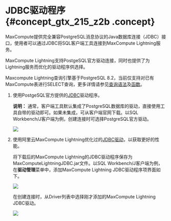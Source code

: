 # JDBC驱动程序 {#concept_gtx_215_z2b .concept}

MaxCompute提供完全兼容PostgreSQL消息协议的Java数据库连接（JDBC）接口，使用者可以通过JDBC将SQL客户端工具连接到MaxCompute Lightning服务。

MaxCompute Lightning支持PostgeSQL官方驱动连接，同时也提供了为Lightning服务而优化的驱动程序供选择。

Maxcompute Lightning查询引擎基于PostgreSQL 8.2，当前仅支持对已有MaxCompute表进行SELECT查询，更多详情请参见[查询语法](https://www.postgresql.org/docs/8.2/static/queries.html)及[函数](https://www.postgresql.org/docs/8.2/static/functions.html)。

1.  使用PostgeSQL官方提供的[JDBC](https://jdbc.postgresql.org/)驱动程序。

    **说明：** 通常，客户端工具默认集成了PostgreSQL数据库的驱动，直接使用工具自带的驱动即可。如果未集成，可从客户端官网下载。以SQL Workbench/J客户端为例，创建连接时可选择PostgreSQL官方驱动。

    ![](http://static-aliyun-doc.oss-cn-hangzhou.aliyuncs.com/assets/img/20124/156111106411216_zh-CN.jpg)

2.  使用阿里云MaxCompute Lightning优化过的[JDBC驱动](http://docs-aliyun.cn-hangzhou.oss.aliyun-inc.com/assets/attach/89778/cn_zh/1535960228920/MaxComputeLightningJDBC.jar)，以获取更好的性能。

    将下载后的MaxCompute Lightning的JDBC驱动程序保存为MaxComputeLightningJDBC.jar文件。以SQL Workbench/J客户端为例，在**驱动管理**菜单中，添加MaxCompute Lightning JDBC驱动程序项界面如下。

    ![](http://static-aliyun-doc.oss-cn-hangzhou.aliyuncs.com/assets/img/20124/156111106411243_zh-CN.jpg)

    在创建连接时，从Driver列表中选择刚才添加的MaxCompute Lightning JDBC驱动。

    ![](http://static-aliyun-doc.oss-cn-hangzhou.aliyuncs.com/assets/img/20124/156111106411244_zh-CN.jpg)


